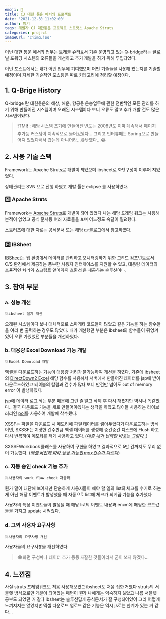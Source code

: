 ```yaml
---
emoji: 🛒
title: CJ 대한 통운 에서의 프로젝트
date: '2021-12-30 11:02:00'
author: 쩡기
tags: 개발자 CJ 대한통운 프로젝트 스트럿츠 Apache Struts
categories: project
imageUrl: 'cjimg.jpg'
---
```


이번 대한 통운 에서의 업무는 트레블 슈터로서 기존 운영되고 있는 Q-bridge라는 글로벌 포워딩 시스템의 오류들을 개선하고 추가 개발을 하기 위해 투입되었다. 

이번 포스트에서는 내가 어떤 업무에 기여했으며 어떤 기술들을 사용해 봤는지를 기술할 예정이며 
자세한 기술적인 포스팅은 따로 카테고리에 정리할 예정이다.

## 1. Q-Brige History

Q-bridge 란 대한통운의 해상, 해운, 항공등 운송업무에 관한 전반적인 모든 관리를 하기 위해 만들어진 시스템이며 오래된 시스템이다 보니 오류도 많고 추가 개발 건도 많은 시스템이었다.

> ❗TMI❗ : 해당 시스템 초기에 만들어진 년도는 2008년도 이며 계속해서 페이지 추가등 커스텀이 
> 지속적으로 들어갔었다...
> 그리고 인터뷰때는 Spring으로 만들어져 있었다해서 갔는데 아니더라...😅낚였다...😂

## 2. 사용 기술 스택

Framework는 Apache Struts로 개발이 되었으며 ibsheet로 화면구성이 이루어 져있었다. 

상태관리는 SVN 으로 진행 하였고 개발 툴은 eclipse 를 사용하였다.

### 1️⃣ Apache Struts

Framework는 [Apache Struts](https://struts.apache.org/)로 개발이 되어 있었다 나는 해당 프레임 워크는 사용해 본적이 없었고 공식 문서등 여러 자료들을 보며 어느정도 숙달이 필요했다.<br>

스트러츠에 대한 자료는 공식문서 또는 해당 👉[블로그](https://m.blog.naver.com/beanpole2020/221439661063)에서 참고하였다.

### 2️⃣ IBSheet

[IBSheet](https://www.ibsheet.com/)는 웹 환경에서 데이터를 관리하고 모니터링하기 위한 그리드 컴포넌트로서 C/S 환경에서 제공하는 풍부한 사용자 인터페이스를 지원할 수 있고, 대용량 데이터의 효율적인 처리와 스크립트 언어와의 호환성 을 제공하는 솔루션이다.

## 3. 참여 부분

### a. 성능 개선
💥`ibsheet 설계 개선`<br>

오래된 시스템이다 보니 대체적으로 스파게티 코드들이 많았고 같은 기능을 하는 함수들을 여러 번 출력하는 경우도 많았다. 
내가 개선했던 부분은 ibsheet의 함수들이 뒤엉켜있어 오류 가있었던 부분들을 개선하였다.

### b. 대용량 Excel Download 기능 개발
💥`Excel Download 개발`<br>

엑셀을 다운로드하는 기능이 대용량 처리가 불가능하여 개선을 하였다. 
기존에 ibsheet의 [DirectDown2 Excel](https://www.ibsheet.com/docs/ibsheet/IBSheet.export.html#DirectDown2Excel) 해당 함수를 사용해서 서버에서 만들어진 데이터를 jsp에 받아 다운로드하였고 테이블의 칼럼과 건수가 많다 보니 만건만 넘어도 out of memory error 이 발생하였다. <br> 

jsp에 데이터 로그 찍는 부분 때문에 그런 줄 알고 삭제 후 다시 해봤지만 역시나 똑같았다.. 
결국 다운로드 기능을 새로 만들어야겠다는 생각을 하였고 많이들 사용하는 라이브러리인 [poi](https://poi.apache.org/)를 사용하여 개발에 착수했다. <br> 

XSSF는 파일을 다운로드 시 메모리에 파일 데이터를 쌓아두었다가 다운로드하는 방식이면, 
SXSSF는 지정한 건수만큼 엑셀 데이터를 생성해 중간중간 디스크에 Flush 하고 다시 반복하여 메모리를 적게 사용하고 있다. 
(<U>*대충 내가 번역한 바로는 그렇다..*</U>) 

SXSSFWorkbook 클래스를 사용하여 구현을 하였고 결과적으로 5만 건까지도 무리 없이 가능했다. 
(<U>*엑셀 버전에 따라 생성 가능한 max건수가 다르다*</U>)

### c. 자동 승인 check 기능 추가
💥`사용자의 work flow check 자동화`<br>

뭔가 말이 대단해 보이지만 단순하게 사용자들이 해야 할 일의 list의 체크를 수기로 하는 게 아닌 해당 이벤트가 발생했을 때 자동으로 list에 체크가 되게끔 기능을 추가했다 

사용자의 특정 이벤트들이 발생될 때 해당 list의 이벤트 내용과 enum에 매핑한 코드값들을 가지고 update 시켜줬다.

### d. 그외 사용자 요구사항
💥`사용자의 요구사항 개선`<br>

사용자들의 요구사항을 개선하였다.

>😂화면 구성이나 데이터 추가 등등 자잘한 것들이라서 굳이 쓰지 않겠다...

## 4. 느낀점

사실 struts 프레임워크도 처음 사용해보았고 ibsheet도 처음 접한 거였다 struts의 서블렛 방식으로만 개발이 되어있는 패턴이 뭔가 나에게는 익숙하지 않았고 나름 서블렛 공부도 되었던 거 같다 ibsheet는 솔루션답게 공식문서가 잘 구성되어있어 그리 어렵게 느껴지지는 않았지만 엑셀 다운로드 업로드 같은 기능은 역시 js로는 한계가 있는 거 같다...<br>







```toc

```

